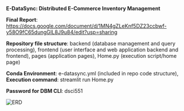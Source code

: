 **E-DataSync: Distributed E-Commerce Inventory Management**

**Final Report**: https://docs.google.com/document/d/1MN4gZLeKnf5DZ23ccbwf-y58O9fC65dungGIL8J9u84/edit?usp=sharing

**Repository file structure**:
backend (database management and query processing),
frontend (user interface and web application backend and frontend),
pages (application pages),
Home.py (execution script/home page)

**Conda Environment**: e-datasync.yml (included in repo code structure),
**Execution command**: streamlit run Home.py

**Password for DBM CLI**: dsci551

![ERD](https://github.com/hjang8659/E-DataSync-Distributed-E-Commerce-Inventory-Management/assets/156507308/728b16f3-c5da-4007-b69c-d8f05fc48eed)
